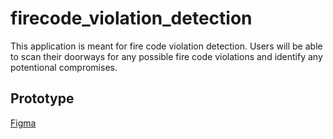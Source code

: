# firecode_violation_detection

This application is meant for fire code violation detection. Users will be able to scan their doorways for any possible fire code violations and identify any potentional compromises. 

## Prototype

[Figma](https://www.figma.com/file/CVGjdPVr5xdKoNm6WyA2bR/Fire-code-violation-Mockup?node-id=0%3A1)